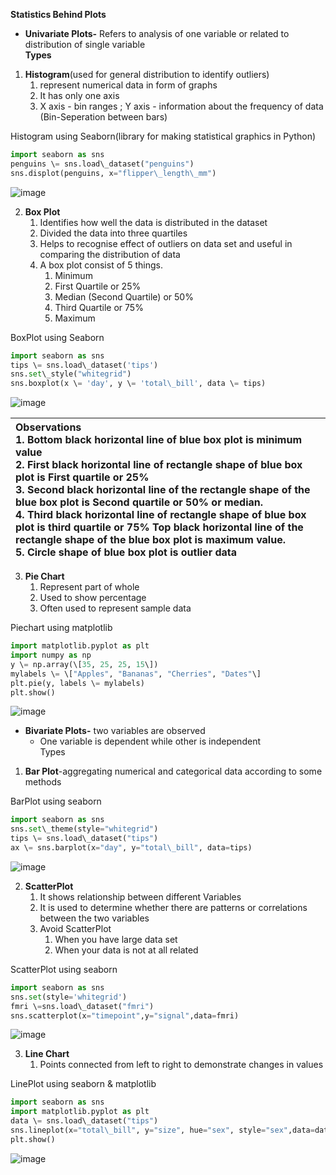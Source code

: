 **Statistics Behind Plots**

* **Univariate Plots-** Refers to analysis of one variable or related to distribution of single variable  
  **Types**  
1. **Histogram**(used for general distribution to identify outliers)  
   1. represent numerical data in form of graphs  
   2. It has only one axis  
   3. X axis \- bin ranges ; Y axis \- information about the frequency of data (Bin-Seperation between bars)

Histogram using Seaborn(library for making statistical graphics in Python)  
```python
import seaborn as sns  
penguins \= sns.load\_dataset("penguins")  
sns.displot(penguins, x="flipper\_length\_mm")  
```
![image](https://github.com/user-attachments/assets/d865bfcd-2de4-453a-b52f-fd9840c1949f)

2. **Box Plot**  
   1. Identifies how well the data is distributed in the dataset  
   2. Divided the data into three quartiles  
   3. Helps to recognise effect of outliers on data set and useful in comparing the distribution of data  
   4. A box plot consist of 5 things.  
      1. Minimum  
      2. First Quartile or 25%  
      3. Median (Second Quartile) or 50%  
      4. Third Quartile or 75%  
      5. Maximum

BoxPlot using Seaborn  
```python
import seaborn as sns  
tips \= sns.load\_dataset('tips')  
sns.set\_style("whitegrid")  
sns.boxplot(x \= 'day', y \= 'total\_bill', data \= tips)
```
![image](https://github.com/user-attachments/assets/ab8827c1-d93c-4261-8d9c-81a200d60133)

| Observations<br>1. Bottom black horizontal line of blue box plot is minimum value<br>2. First black horizontal line of rectangle shape of blue box plot is First quartile or 25%<br>3. Second black horizontal line of the rectangle shape of the blue box plot is Second quartile or 50% or median.<br>4. Third black horizontal line of rectangle shape of blue box plot is third quartile or 75% Top black horizontal line of the rectangle shape of the blue box plot is maximum value.<br>5. Circle shape of blue box plot is outlier data |
| :---- |

3. **Pie Chart**  
   1. Represent part of whole  
   2. Used to show percentage  
   3. Often used to represent sample data

Piechart using matplotlib  
```python
import matplotlib.pyplot as plt  
import numpy as np  
y \= np.array(\[35, 25, 25, 15\])  
mylabels \= \["Apples", "Bananas", "Cherries", "Dates"\]  
plt.pie(y, labels \= mylabels)  
plt.show()
```
![image](https://github.com/user-attachments/assets/99759855-1d69-4ea8-ad68-ede16d42e260)

* **Bivariate Plots-** two variables are observed  
  * One variable is dependent while other is independent<br>
  Types
1. **Bar Plot**\-aggregating numerical and categorical data according to some methods

BarPlot using seaborn  
```python
import seaborn as sns  
sns.set\_theme(style="whitegrid")  
tips \= sns.load\_dataset("tips")  
ax \= sns.barplot(x="day", y="total\_bill", data=tips)  
```
![image](https://github.com/user-attachments/assets/36f00713-e0d3-484a-8490-d3bbdef454ad)

2. **ScatterPlot**  
   1. It shows relationship between different Variables  
   2. It is used to determine whether there are patterns or correlations between the two variables  
   3. Avoid ScatterPlot  
      1. When you have large data set  
      2. When your data is not at all related

ScatterPlot using seaborn  
```python
import seaborn as sns  
sns.set(style='whitegrid')  
fmri \=sns.load\_dataset("fmri")  
sns.scatterplot(x="timepoint",y="signal",data=fmri)  
```
![image](https://github.com/user-attachments/assets/0c7c20b1-b56f-4d90-9386-f57d0abdcd45)


3. **Line Chart**  
   1. Points connected from left to right to demonstrate changes in values

LinePlot using seaborn & matplotlib  
```python
import seaborn as sns  
import matplotlib.pyplot as plt  
data \= sns.load\_dataset("tips")  
sns.lineplot(x="total\_bill", y="size", hue="sex", style="sex",data=data)  
plt.show()
```
![image](https://github.com/user-attachments/assets/85e5e1a0-fc21-4f18-ae95-9cc69d4a2961)

